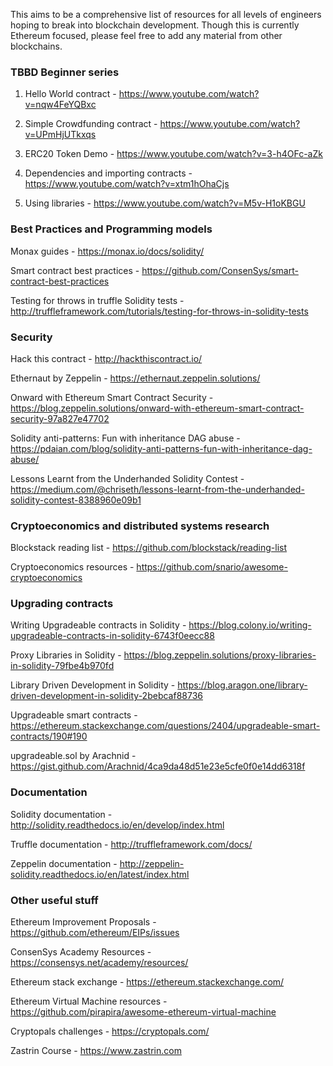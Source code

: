This aims to be a comprehensive list of resources for all levels of engineers hoping to break into blockchain development. Though this is currently Ethereum focused, please feel free to add any material from other blockchains.

### TBBD Beginner series

1) Hello World contract - https://www.youtube.com/watch?v=nqw4FeYQBxc

2) Simple Crowdfunding contract - https://www.youtube.com/watch?v=UPmHjUTkxqs

3) ERC20 Token Demo - https://www.youtube.com/watch?v=3-h4OFc-aZk

4) Dependencies and importing contracts - https://www.youtube.com/watch?v=xtm1hOhaCjs

5) Using libraries - https://www.youtube.com/watch?v=M5v-H1oKBGU

### Best Practices and Programming models

Monax guides - https://monax.io/docs/solidity/

Smart contract best practices - https://github.com/ConsenSys/smart-contract-best-practices

Testing for throws in truffle Solidity tests - http://truffleframework.com/tutorials/testing-for-throws-in-solidity-tests

### Security

Hack this contract - http://hackthiscontract.io/

Ethernaut by Zeppelin - https://ethernaut.zeppelin.solutions/

Onward with Ethereum Smart Contract Security - https://blog.zeppelin.solutions/onward-with-ethereum-smart-contract-security-97a827e47702

Solidity anti-patterns: Fun with inheritance DAG abuse - https://pdaian.com/blog/solidity-anti-patterns-fun-with-inheritance-dag-abuse/

Lessons Learnt from the Underhanded Solidity Contest - https://medium.com/@chriseth/lessons-learnt-from-the-underhanded-solidity-contest-8388960e09b1

### Cryptoeconomics and distributed systems research

Blockstack reading list - https://github.com/blockstack/reading-list

Cryptoeconomics resources - https://github.com/snario/awesome-cryptoeconomics

### Upgrading contracts

Writing Upgradeable contracts in Solidity - https://blog.colony.io/writing-upgradeable-contracts-in-solidity-6743f0eecc88

Proxy Libraries in Solidity - https://blog.zeppelin.solutions/proxy-libraries-in-solidity-79fbe4b970fd

Library Driven Development in Solidity - https://blog.aragon.one/library-driven-development-in-solidity-2bebcaf88736

Upgradeable smart contracts - https://ethereum.stackexchange.com/questions/2404/upgradeable-smart-contracts/190#190

upgradeable.sol by Arachnid - https://gist.github.com/Arachnid/4ca9da48d51e23e5cfe0f0e14dd6318f

### Documentation

Solidity documentation - http://solidity.readthedocs.io/en/develop/index.html

Truffle documentation - http://truffleframework.com/docs/

Zeppelin documentation - http://zeppelin-solidity.readthedocs.io/en/latest/index.html

### Other useful stuff

Ethereum Improvement Proposals - https://github.com/ethereum/EIPs/issues

ConsenSys Academy Resources - https://consensys.net/academy/resources/

Ethereum stack exchange - https://ethereum.stackexchange.com/

Ethereum Virtual Machine resources - https://github.com/pirapira/awesome-ethereum-virtual-machine

Cryptopals challenges - https://cryptopals.com/

Zastrin Course - https://www.zastrin.com
